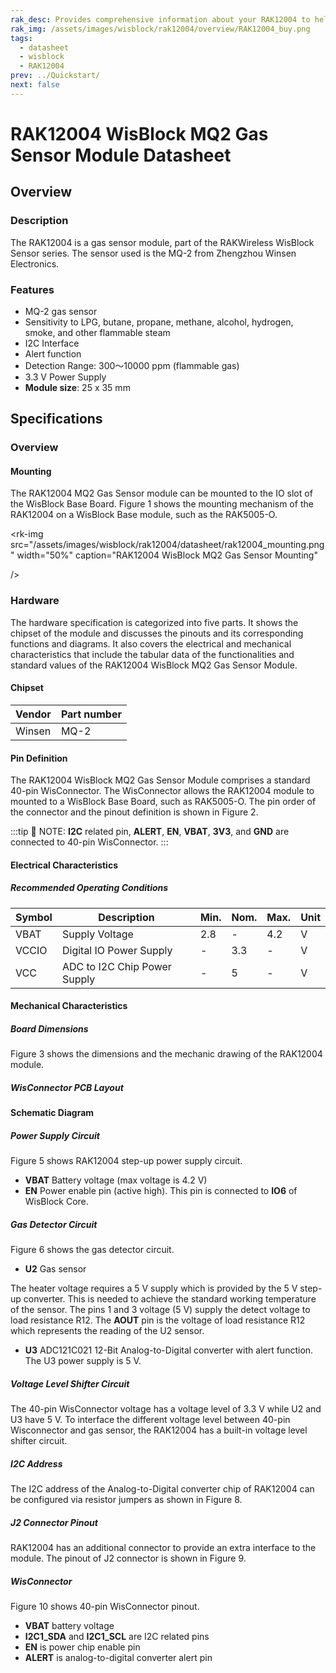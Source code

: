 ```yaml
---
rak_desc: Provides comprehensive information about your RAK12004 to help you use it. This information includes technical specifications, characteristics, and requirements, and it also discusses the device components.
rak_img: /assets/images/wisblock/rak12004/overview/RAK12004_buy.png
tags:
  - datasheet
  - wisblock
  - RAK12004
prev: ../Quickstart/
next: false
---
```


# RAK12004 WisBlock MQ2 Gas Sensor Module Datasheet

<!-- add front-back image here 
<rk-img
  src="/assets/images/wisblock/rak12004/datasheet/rak12004-main.png"
  width="50%"
  caption="RAK12004 WisBlock MQ2 Gas Sensor Module"
/>
-->

## Overview

### Description

The RAK12004 is a gas sensor module, part of the RAKWireless WisBlock Sensor series. The sensor used is the MQ-2 from Zhengzhou Winsen Electronics.

### Features 

* MQ-2 gas sensor
* Sensitivity to LPG, butane, propane, methane, alcohol, hydrogen, smoke, and other flammable steam
* I2C Interface
* Alert function
* Detection Range: 300～10000&nbsp;ppm (flammable gas)
* 3.3&nbsp;V Power Supply
* **Module size**: 25 x 35&nbsp;mm

## Specifications
### Overview

#### Mounting

The RAK12004 MQ2 Gas Sensor module can be mounted to the IO slot of the WisBlock Base Board. Figure 1 shows the mounting mechanism of the RAK12004 on a WisBlock Base module, such as the RAK5005-O.

<rk-img
  src="/assets/images/wisblock/rak12004/datasheet/rak12004_mounting.png"
  width="50%"
  caption="RAK12004 WisBlock MQ2 Gas Sensor Mounting"

/>

### Hardware

The hardware specification is categorized into five parts. It shows the chipset of the module and discusses the pinouts and its corresponding functions and diagrams. It also covers the electrical and mechanical characteristics that include the tabular data of the functionalities and standard values of the RAK12004 WisBlock MQ2 Gas Sensor Module.


####  Chipset

| Vendor | Part number |
| ------ | ----------- |
| Winsen | MQ-2        |

#### Pin Definition

The RAK12004 WisBlock MQ2 Gas Sensor Module comprises a standard 40-pin WisConnector. The WisConnector allows the RAK12004 module to mounted to a WisBlock Base Board, such as RAK5005-O. The pin order of the connector and the pinout definition is shown in Figure 2. 


:::tip 📝 NOTE:
 **I2C** related pin, **ALERT**, **EN**, **VBAT**, **3V3**, and **GND** are connected to 40-pin WisConnector.
:::

<rk-img
  src="/assets/images/wisblock/rak12004/datasheet/RAK12004_Pinout.svg"
  width="60%"
  caption="RAK12004 WisBlock MQ2 Gas Sensor Pinout"
/>


#### Electrical Characteristics

##### Recommended Operating Conditions

| Symbol | Description                  | Min. | Nom. | Max. | Unit |
| ------ | ---------------------------- | ---- | ---- | ---- | ---- |
| VBAT   | Supply Voltage               | 2.8  | -    | 4.2  | V    |
| VCCIO  | Digital IO Power Supply      | -    | 3.3  | -    | V    |
| VCC    | ADC to I2C Chip Power Supply | -    | 5    | -    | V    |


#### Mechanical Characteristics

##### Board Dimensions

Figure 3 shows the dimensions and the mechanic drawing of the RAK12004 module.

<rk-img
  src="/assets/images/wisblock/rak12004/datasheet/rak12004_mechanic_drawing.png"
  width="80%"
  caption="RAK12004 WisBlock MQ2 Gas Sensor Module Mechanic Drawing"
/>

##### WisConnector PCB Layout

<rk-img
  src="/assets/images/wisblock/rak12004/datasheet/MxxS1003K6M.png"
  width="100%"
  caption="WisConnector PCB Footprint and Recommendations"
/>

#### Schematic Diagram

##### Power Supply Circuit

Figure 5 shows RAK12004 step-up power supply circuit. 

* **VBAT** Battery voltage (max voltage is 4.2&nbsp;V) 
* **EN** Power enable pin (active high). This pin is connected to **IO6** of WisBlock Core. 

<rk-img
  src="/assets/images/wisblock/rak12004/datasheet/power-supply.png"
  width="100%"
  caption="RAK12004 WisBlock MQ2 Gas Sensor Module Power Supply"
/>

##### Gas Detector Circuit

Figure 6 shows the gas detector circuit.

* **U2** Gas sensor

The heater voltage requires a 5&nbsp;V supply which is provided by the 5&nbsp;V step-up converter. This is needed to achieve the standard working temperature of the sensor. The pins 1 and 3 voltage (5&nbsp;V) supply the detect voltage to load resistance R12. The **AOUT** pin is the voltage of load resistance R12 which represents the reading of the U2 sensor.

* **U3** ADC121C021 12-Bit Analog-to-Digital converter with alert function. The U3 power supply is 5&nbsp;V.

<rk-img
  src="/assets/images/wisblock/rak12004/datasheet/gas-detector-circuit.png"
  width="100%"
  caption="RAK12004 WisBlock MQ2 Gas Detector Circuit"
/>

##### Voltage Level Shifter Circuit

The 40-pin WisConnector voltage has a voltage level of 3.3&nbsp;V while U2 and U3 have 5&nbsp;V. To interface the different voltage level between 40-pin Wisconnector and gas sensor, the RAK12004 has a built-in voltage level shifter circuit.


<rk-img
  src="/assets/images/wisblock/rak12004/datasheet/voltage-level-shifter.png"
  width="50%"
  caption="Voltage Level Shifter Circuit"
/>

##### I2C Address

The I2C address of the Analog-to-Digital converter chip of RAK12004 can be configured via resistor jumpers as shown in Figure 8.

<rk-img
  src="/assets/images/wisblock/rak12004/datasheet/i2c-address.png"
  width="50%"
  caption="RAK12004 I2C Address"
/>

##### J2 Connector Pinout

RAK12004 has an additional connector to provide an extra interface to the module. The pinout of J2 connector is shown in Figure 9.

<rk-img
  src="/assets/images/wisblock/rak12004/datasheet/j2-connector.png"
  width="40%"
  caption="J2 Connector Pinout"
/>

##### WisConnector

Figure 10 shows 40-pin WisConnector pinout.

* **VBAT** battery voltage
* **I2C1_SDA** and **I2C1_SCL** are I2C related pins 
* **EN** is power chip enable pin 
* **ALERT** is analog-to-digital converter alert pin 

<rk-img
  src="/assets/images/wisblock/rak12004/datasheet/wisconnector.png"
  width="40%"
  caption="RAK12004 MQ2 Gas Sensor Module 40-pin WisConnector"
/>

